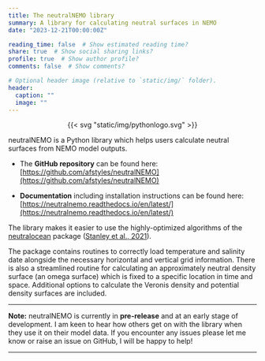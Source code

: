 ```yaml
---
title: The neutralNEMO library
summary: A library for calculating neutral surfaces in NEMO
date: "2023-12-21T00:00:00Z"

reading_time: false  # Show estimated reading time?
share: true  # Show social sharing links?
profile: true  # Show author profile?
comments: false  # Show comments?

# Optional header image (relative to `static/img/` folder).
header: 
  caption: ""
  image: ""
---
```

<p style="text-align: center;">
{{< svg "static/img/pythonlogo.svg" >}}
</p>

neutralNEMO is a Python library which helps users calculate neutral surfaces from NEMO model outputs.

* The **GitHub repository** can be found here: [https://github.com/afstyles/neutralNEMO](https://github.com/afstyles/neutralNEMO)

* **Documentation** including installation instructions can be found here: [https://neutralnemo.readthedocs.io/en/latest/](https://neutralnemo.readthedocs.io/en/latest/)

The library makes it easier to use the highly-optimized algorithms of the [neutralocean](https://github.com/geoffstanley/neutralocean) package ([Stanley et al., 2021](https://doi.org/10.1029/2020MS002436)). 

The package contains routines to correctly load temperature and salinity date alongside the necessary horizontal and vertical grid information. There is also a streamlined routine for calculating an approximately neutral density surface (an omega surface) which is fixed to a specific location in time and space. Additional options to calculate the Veronis density and potential density surfaces are included.



***
**Note:** neutralNEMO is currently in **pre-release** and at an early stage of development. I am keen to hear how others get on with the library when they use it on their model data. If you encounter any issues please let me know or raise an issue on GitHub, I will be happy to help!
***
 

